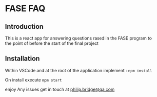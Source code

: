 # FASE FAQ

## Introduction 
This is a react app for answering questions rased in the FASE program to the point of before the start of the final project

## Installation
Within VSCode and at the root of the application implement : 
`npm install`

On install execute 
`npm start`

enjoy
Any issues get in touch at philip.bridge@qa.com